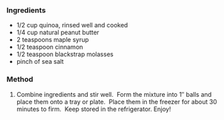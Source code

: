 ### Ingredients
- 1/2 cup quinoa, rinsed well and cooked
- 1/4 cup natural peanut butter  
- 2 teaspoons maple syrup  
- 1/2 teaspoon cinnamon  
- 1/2 teaspoon blackstrap molasses  
- pinch of sea salt

### Method
1. Combine ingredients and stir well.  Form the mixture into 1″ balls and place them onto a tray or plate.  Place them in the freezer for about 30 minutes to firm.  Keep stored in the refrigerator. Enjoy!
